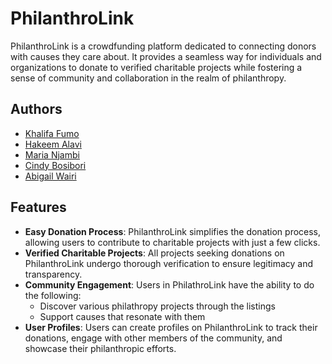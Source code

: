 # PhilanthroLink

PhilanthroLink is a crowdfunding platform dedicated to connecting donors with causes they care about. It provides a seamless way for individuals and organizations to donate to verified charitable projects while fostering a sense of community and collaboration in the realm of philanthropy.

## Authors

- [Khalifa Fumo](https://github.com/khalifa47)
- [Hakeem Alavi](https://github.com/HakeemAlavi)
- [Maria Njambi](https://github.com/Njambi-M)
- [Cindy Bosibori](https://github.com/CindyBSydney)
- [Abigail Wairi](https://github.com/Abbymuso1)

## Features

- **Easy Donation Process**: PhilanthroLink simplifies the donation process, allowing users to contribute to charitable projects with just a few clicks.
- **Verified Charitable Projects**: All projects seeking donations on PhilanthroLink undergo thorough verification to ensure legitimacy and transparency.
- **Community Engagement**: Users in PhilathroLink have the ability to do the following:
  - Discover various philathropy projects through the listings
  - Support causes that resonate with them
- **User Profiles**: Users can create profiles on PhilanthroLink to track their donations, engage with other members of the community, and showcase their philanthropic efforts.
